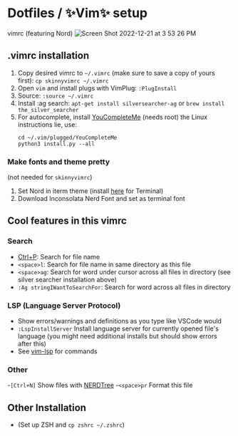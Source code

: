 # Dotfiles / ✨Vim✨ setup

vimrc (featuring Nord)
![Screen Shot 2022-12-21 at 3 53 26 PM](https://user-images.githubusercontent.com/11857485/209025580-bf345dda-8dc7-4c06-b207-025d5d49f2fe.png)

## .vimrc installation
1. Copy desired vimrc to `~/.vimrc` (make sure to save a copy of yours first): `cp skinnyvimrc ~/.vimrc`
2. Open `vim` and install plugs with VimPlug: `:PlugInstall`
3. Source: `:source ~/.vimrc`
4. Install :ag search: `apt-get install silversearcher-ag` or `brew install the_silver_searcher`
5. For autocomplete, install [YouCompleteMe](https://github.com/ycm-core/YouCompleteMe#linux-64-bit) 
  (needs root) the Linux instructions lie, use:
    ```
    cd ~/.vim/plugged/YouCompleteMe
    python3 install.py --all
    ```
### Make fonts and theme pretty
(not needed for `skinnyvimrc`)
1. Set Nord in iterm theme (install [here](https://github.com/arcticicestudio/nord-terminal-app) for Terminal)
2. Download Inconsolata Nerd Font and set as terminal font


## Cool features in this vimrc
### Search
- [Ctrl+P](https://github.com/ctrlpvim/ctrlp.vim): Search for file name
- `<space>l`: Search for file name in same directory as this file 
- `<space>ag`: Search for word under cursor across all files in directory (see silver searcher installation above)
- `:Ag stringIWantToSearchFor`: Search for word across all files in directory

### LSP (Language Server Protocol)
- Show errors/warnings and definitions as you type like VSCode would
- `:LspInstallServer` Install language server for currently opened file's language (you might need additional installs but should show errors after this)
- See [vim-lsp](https://github.com/prabirshrestha/vim-lsp) for commands 

### Other
-`[Ctrl+N]` Show files with [NERDTree](https://github.com/preservim/nerdtree)
-`<space>pr` Format this file


## Other Installation
-  (Set up ZSH and `cp zshrc ~/.zshrc`)
